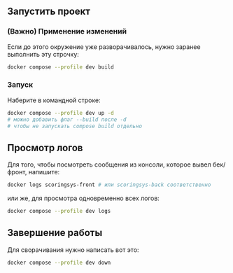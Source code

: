## Запустить проект

### (Важно) Применение изменений
Если до этого окружение уже разворачивалось, нужно заранее выполнить эту строчку:
```sh
docker compose --profile dev build
```

### Запуск
Наберите в командной строке:
```sh
docker compose --profile dev up -d 
# можно добавить флаг --build после -d
# чтобы не запускать compose build отдельно
```

## Просмотр логов
Для того, чтобы посмотреть сообщения из консоли, которое вывел бек/фронт, напишите:
```sh
docker logs scoringsys-front # или scoringsys-back соответственно
```

или же, для просмотра одновременно всех логов:
```sh
docker compose --profile dev logs
```

## Завершение работы
Для сворачивания нужно написать вот это:
```sh
docker compose --profile dev down
```
